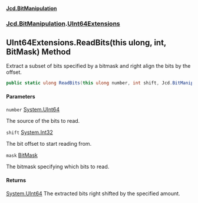 #### [Jcd.BitManipulation](index 'index')

### [Jcd.BitManipulation](Jcd.BitManipulation 'Jcd.BitManipulation').[UInt64Extensions](Jcd.BitManipulation.UInt64Extensions 'Jcd.BitManipulation.UInt64Extensions')

## UInt64Extensions.ReadBits(this ulong, int, BitMask) Method

Extract a subset of bits specified by a bitmask and right align the bits by the offset.

```csharp
public static ulong ReadBits(this ulong number, int shift, Jcd.BitManipulation.BitMask mask);
```

#### Parameters

<a name='Jcd.BitManipulation.UInt64Extensions.ReadBits(thisulong,int,Jcd.BitManipulation.BitMask).number'></a>

`number` [System.UInt64](https://docs.microsoft.com/en-us/dotnet/api/System.UInt64 'System.UInt64')

The source of the bits to read.

<a name='Jcd.BitManipulation.UInt64Extensions.ReadBits(thisulong,int,Jcd.BitManipulation.BitMask).shift'></a>

`shift` [System.Int32](https://docs.microsoft.com/en-us/dotnet/api/System.Int32 'System.Int32')

The bit offset to start reading from.

<a name='Jcd.BitManipulation.UInt64Extensions.ReadBits(thisulong,int,Jcd.BitManipulation.BitMask).mask'></a>

`mask` [BitMask](Jcd.BitManipulation.BitMask 'Jcd.BitManipulation.BitMask')

The bitmask specifying which bits to read.

#### Returns

[System.UInt64](https://docs.microsoft.com/en-us/dotnet/api/System.UInt64 'System.UInt64')
The extracted bits right shifted by the specified amount.